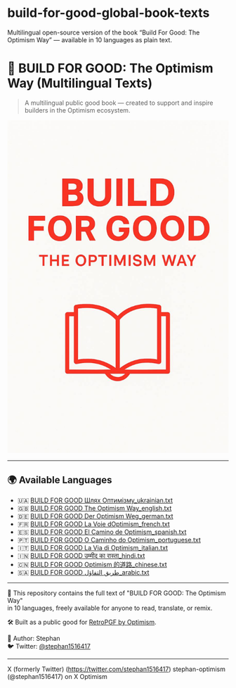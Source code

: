# build-for-good-global-book-texts
Multilingual open-source version of the book “Build For Good: The Optimism Way” — available in 10 languages as plain text.
# 📘 BUILD FOR GOOD: The Optimism Way (Multilingual Texts)

> A multilingual public good book — created to support and inspire builders in the Optimism ecosystem.

![Book Banner](banner.jpg)

---

## 🌍 Available Languages

- 🇺🇦 [BUILD FOR GOOD Шлях Оптимізму_ukrainian.txt](BUILD%20FOR%20GOOD%20Шлях%20Оптимізму_ukrainian.txt)
- 🇬🇧 [BUILD FOR GOOD The Optimism Way_english.txt](BUILD%20FOR%20GOOD%20The%20Optimism%20Way_english.txt)
- 🇩🇪 [BUILD FOR GOOD Der Optimism Weg_german.txt](BUILD%20FOR%20GOOD%20Der%20Optimism%20Weg_german.txt)
- 🇫🇷 [BUILD FOR GOOD La Voie dOptimism_french.txt](BUILD%20FOR%20GOOD%20%20La%20Voie%20d’Optimism_french.txt)
- 🇪🇸 [BUILD FOR GOOD El Camino de Optimism_spanish.txt](BUILD%20FOR%20GOOD%20El%20Camino%20de%20Optimism_spanish.txt)
- 🇵🇹 [BUILD FOR GOOD O Caminho do Optimism_portuguese.txt](BUILD%20FOR%20GOOD%20O%20Caminho%20do%20Optimism_portuguese.txt)
- 🇮🇹 [BUILD FOR GOOD La Via di Optimism_italian.txt](BUILD%20FOR%20GOOD%20La%20Via%20di%20Optimism_italian.txt)
- 🇮🇳 [BUILD FOR GOOD उम्मीद का रास्ता_hindi.txt](BUILD%20FOR%20GOOD%20उम्मीद%20का%20रास्ता_hindi.txt)
- 🇨🇳 [BUILD FOR GOOD Optimism 的道路_chinese.txt](BUILD%20FOR%20GOOD：Optimism%20的道路_chinese.txt)
- 🇸🇦 [BUILD FOR GOOD طريق التفاؤل_arabic.txt](BUILD%20FOR%20GOOD%20طريقة%20التفاؤل_arabic.txt)


---

📖 This repository contains the full text of "BUILD FOR GOOD: The Optimism Way"  
in 10 languages, freely available for anyone to read, translate, or remix.

🛠️ Built as a public good for [RetroPGF by Optimism](https://community.optimism.io/retropgf).

👤 Author: Stephan  
🐦 Twitter: [@stephan1516417](https://twitter.com/stephan1516417)

---

X (formerly Twitter) (https://twitter.com/stephan1516417)
stephan-optimism (@stephan1516417) on X
Optimism 

